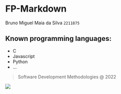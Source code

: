 # FP-Markdown
Bruno Miguel Maia da Silva
`2211875`
## Known programming languages:
   * C
   * Javascript
   * Python
   * ...
> Software Development Methodologies @ 2022

![](https://www.ipleiria.pt/wp-content/themes/ipleiria/img/logo_ipl_header.png)
